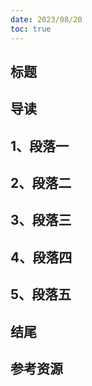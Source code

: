 ```yaml
---
date: 2023/08/20
toc: true
---
```












## 标题







## 导读









## 1、段落一









## 2、段落二











## 3、段落三













## 4、段落四











## 5、段落五









## 结尾











## 参考资源
